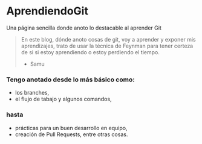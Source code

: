 # AprendiendoGit
Una página sencilla donde anoto lo destacable al aprender Git
>En este blog, dónde anoto cosas de git, voy a aprender y exponer mis aprendizajes, trato de usar la técnica de Feynman para tener certeza de si si estoy aprendiendo o estoy perdiendo el tiempo.
> - Samu

### Tengo anotado desde lo más básico como:
- los branches, 
- el flujo de tabajo y algunos comandos, 
### hasta 
- prácticas para un buen desarrollo en equipo, 
- creación de Pull Requests, entre otras cosas.
